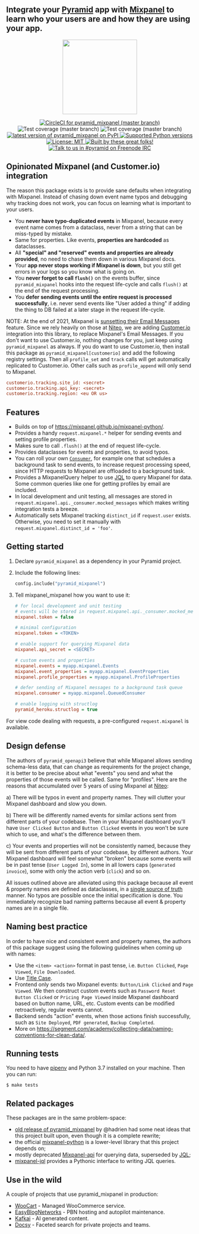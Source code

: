 ## Integrate your [Pyramid](https://trypyramid.com) app with [Mixpanel](https://mixpanel.com/) to learn who your users are and how they are using your app.

<p align="center">
  <img height="200" src="https://github.com/niteoweb/pyramid_mixpanel/blob/master/header.jpg?raw=true" />
</p>

<p align="center">
  <a href="https://circleci.com/gh/niteoweb/pyramid_mixpanel">
    <img alt="CircleCI for pyramid_mixpanel (master branch)"
         src="https://circleci.com/gh/niteoweb/pyramid_mixpanel.svg?style=shield">
  </a>
  <img alt="Test coverage (master branch)"
       src="https://img.shields.io/badge/tests_coverage-100%25-brightgreen.svg">
  <img alt="Test coverage (master branch)"
       src="https://img.shields.io/badge/types_coverage-100%25-brightgreen.svg">
  <a href="https://pypi.org/project/pyramid_mixpanel/">
    <img alt="latest version of pyramid_mixpanel on PyPI"
         src="https://img.shields.io/pypi/v/pyramid_mixpanel.svg">
  </a>
  <a href="https://pypi.org/project/pyramid_mixpanel/">
    <img alt="Supported Python versions"
         src="https://img.shields.io/pypi/pyversions/pyramid_mixpanel.svg">
  </a>
  <a href="https://github.com/niteoweb/pyramid_mixpanel/blob/master/LICENSE">
    <img alt="License: MIT"
         src="https://img.shields.io/badge/License-MIT-yellow.svg">
  </a>
  <a href="https://github.com/niteoweb/pyramid_mixpanel/graphs/contributors">
    <img alt="Built by these great folks!"
         src="https://img.shields.io/github/contributors/niteoweb/pyramid_mixpanel.svg">
  </a>
  <a href="https://webchat.freenode.net/?channels=pyramid">
    <img alt="Talk to us in #pyramid on Freenode IRC"
         src="https://img.shields.io/badge/irc-freenode-blue.svg">
  </a>
</p>

## Opinionated Mixpanel (and Customer.io) integration

The reason this package exists is to provide sane defaults when integrating with Mixpanel. Instead of chasing down event name typos and debugging why tracking does not work, you can focus on learning what is important to your users.

- You **never have typo-duplicated events** in Mixpanel, because every event name comes from a dataclass, never from a string that can be miss-typed by mistake.
- Same for properties. Like events, **properties are hardcoded** as dataclasses.
- All **"special" and "reserved" events and properties are already provided**, no need to chase them down in various Mixpanel docs.
- Your **app never stops working if Mixpanel is down**, but you still get errors in your logs so you know what is going on.
- You **never forget to call `flush()`** on the events buffer, since `pyramid_mixpanel` hooks into the request life-cycle and calls `flush()` at the end of the request processing.
- You **defer sending events until the entire request is processed successfully**, i.e. never send events like "User added a thing" if adding the thing to DB failed at a later stage in the request life-cycle.

NOTE: At the end of 2021, Mixpanel is [sunsetting their Email Messages](https://mixpanel.com/blog/why-were-sunsetting-messaging-and-experiments/) feature. Since we rely heavily on those at
[Niteo](https://niteo.co), we are adding [Customer.io](https://customer.io/) integration into this library, to replace Mixpanel's Email Messages. If you don't want to use Customer.io, nothing changes for you, just keep using `pyramid_mixpanel` as always. If you do want to use Customer.io, then
install this package as `pyramid_mixpanel[customerio]` and add the following registry settings. Then all `profile_set` and `track` calls will get automatically replicated to Customer.io. Other calls such as `profile_append` will only send to Mixpanel.

```ini
customerio.tracking.site_id: <secret>
customerio.tracking.api_key: <secret>
customerio.tracking.region: <eu OR us>
```


## Features

- Builds on top of https://mixpanel.github.io/mixpanel-python/.
- Provides a handy `request.mixpanel.*` helper for sending events and setting profile properties.
- Makes sure to call `.flush()` at the end of request life-cycle.
- Provides dataclasses for events and properties, to avoid typos.
- You can roll your own [`Consumer`](https://mixpanel.github.io/mixpanel-python/#built-in-consumers), for example one that schedules a background task to send events, to increase request processing speed, since HTTP requests to Mixpanel are offloaded to a background task.
- Provides a MixpanelQuery helper to use [JQL](https://mixpanel.com/jql/) to query Mixpanel for data. Some common queries like one for getting profiles by email are included.
- In local development and unit testing, all messages are stored in `request.mixpanel.api._consumer.mocked_messages` which makes writing integration tests a breeze.
- Automatically sets Mixpanel tracking `distinct_id` if `request.user` exists. Otherwise, you need to set it manually with `request.mixpanel.distinct_id = 'foo'`.


## Getting started

1. Declare `pyramid_mixpanel` as a dependency in your Pyramid project.

1. Include the following lines:

    ```python
    config.include("pyramid_mixpanel")
    ```

1. Tell mixpanel_mixpanel how you want to use it:


    ```ini
    # for local development and unit testing
    # events will be stored in request.mixpanel.api._consumer.mocked_messages
    mixpanel.token = false

    # minimal configuration
    mixpanel.token = <TOKEN>

    # enable support for querying Mixpanel data
    mixpanel.api_secret = <SECRET>

    # custom events and properties
    mixpanel.events = myapp.mixpanel.Events
    mixpanel.event_properties = myapp.mixpanel.EventProperties
    mixpanel.profile_properties = myapp.mixpanel.ProfileProperties

    # defer sending of Mixpanel messages to a background task queue
    mixpanel.consumer = myapp.mixpanel.QueuedConsumer

    # enable logging with structlog
    pyramid_heroku.structlog = true
    ```

For view code dealing with requests, a pre-configured `request.mixpanel`
is available.


## Design defense

The authors of `pyramid_openapi3` believe that while Mixpanel allows sending schema-less data, that can change as requirements for the project change, it is better to be precise about what "events" you send and what the properties of those events will be called. Same for "profiles". Here are the reasons that accumulated over 5 years of using Mixpanel at [Niteo](https://niteo.co):

a) There will be typos in event and property names. They will clutter your Mixpanel dashboard and slow you down.

b) There will be differently named events for similar actions sent from different parts of your codebase. Then in your Mixpanel dashboard you'll have `User Clicked Button` and `Button Clicked` events in you won't be sure which to use, and what's the difference between them.

c) Your events and properties will not be consistently named, because they will be sent from different parts of your codebase, by different authors. Your Mixpanel dashboard will feel somewhat "broken" because some events will be in past tense (`User Logged In`), some in all lowers caps (`generated invoice`), some with only the action verb (`click`) and so on.

All issues outlined above are alleviated using this package because all event & property names are defined as dataclasses, in a [single source of truth](https://github.com/niteoweb/pyramid_mixpanel/blob/eb47dcaa41e1f5de4134b066b90e9530d9318de2/pyramid_mixpanel/__init__.py#L29) manner. No typos are possible once the initial specification is done. You immediately recognize bad naming patterns because all event & property names are in a single file.

## Naming best practice

In order to have nice and consistent event and property names, the authors of this package suggest using the following guidelines when coming up with names:

* Use the `<item> <action>` format in past tense, i.e. `Button Clicked`, `Page Viewed`, `File Downloaded`.
* Use [Title Case](https://en.wikipedia.org/wiki/Letter_case#Title_Case).
* Frontend only sends two Mixpanel events: `Button/Link Clicked` and `Page Viewed`. We then construct custom events such as `Password Reset Button Clicked` or `Pricing Page Viewed` inside Mixpanel dashboard based on button name, URL, etc. Custom events can be modified retroactively, regular events cannot.
* Backend sends "action" events, when those actions finish successfully, such as `Site Deployed`, `PDF generated`, `Backup Completed`.
* More on https://segment.com/academy/collecting-data/naming-conventions-for-clean-data/.


## Running tests

You need to have [pipenv](https://pipenv.readthedocs.io/) and Python 3.7 installed on your machine. Then you can run:

    $ make tests

## Related packages

These packages are in the same problem-space:

- [old release of pyramid_mixpanel](https://pypi.org/project/pyramid_mixpanel/0.1.65/) by @hadrien had some neat ideas that this project built upon, even though it is a complete rewrite;
- the official [mixpanel-python](https://mixpanel.github.io/mixpanel-python/) is a lower-level library that this project depends on;
- mostly deprecated [Mixpanel-api](https://github.com/mixpanel/mixpanel_api) for querying data, superseded by [JQL](https://mixpanel.com/jql/);
- [mixpanel-jql](https://github.com/ownaginatious/mixpanel-jql) provides a Pythonic interface to writing JQL queries.


## Use in the wild

A couple of projects that use pyramid_mixpanel in production:

- [WooCart](https://woocart.com) - Managed WooCommerce service.
- [EasyBlogNetworks](https://easyblognetworks.com) - PBN hosting and autopilot maintenance.
- [Kafkai](https://kafkai.com) - AI generated content.
- [Docsy](https://docsy.org/) - Faceted search for private projects and teams.
